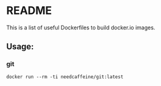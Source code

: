 # README
This is a list of useful Dockerfiles to build docker.io images.

## Usage:

### git
    docker run --rm -ti needcaffeine/git:latest
